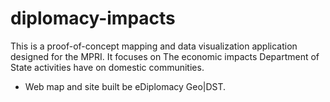 diplomacy-impacts
================
This is a proof-of-concept mapping and data visualization application designed for the MPRI. It focuses on The economic impacts Department of State activities have on domestic communities.

- Web map and site built be eDiplomacy Geo|DST.